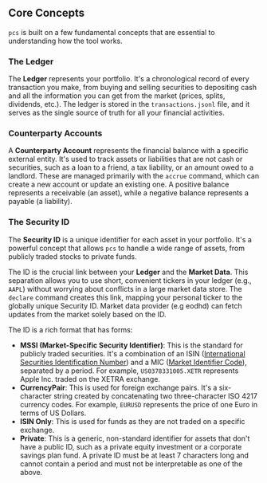 ## Core Concepts

`pcs` is built on a few fundamental concepts that are essential to understanding how the tool works.

### The Ledger

The **Ledger** represents your portfolio. It's a chronological record of every transaction you make, from buying and selling securities to depositing cash and all the information you can get from the market (prices, splits, dividends, etc.). The ledger is stored in the `transactions.jsonl` file, and it serves as the single source of truth for all your financial activities.

### Counterparty Accounts

A **Counterparty Account** represents the financial balance with a specific external entity. It's used to track assets or liabilities that are not cash or securities, such as a loan to a friend, a tax liability, or an amount owed to a landlord. These are managed primarily with the `accrue` command, which can create a new account or update an existing one. A positive balance represents a receivable (an asset), while a negative balance represents a payable (a liability).

### The Security ID

The **Security ID** is a unique identifier for each asset in your portfolio. It's a powerful concept that allows `pcs` to handle a wide range of assets, from publicly traded stocks to private funds.

The ID is the crucial link between your **Ledger** and the **Market Data**. This separation allows you to use short, convenient tickers in your ledger (e.g., `AAPL`) without worrying about conflicts in a large market data store. The `declare` command creates this link, mapping your personal ticker to the globally unique Security ID. Market data provider (e.g eodhd) can fetch updates from the market solely based on the ID.

The ID is a rich format that has forms:

* **MSSI (Market-Specific Security Identifier)**: This is the standard for publicly traded securities. It's a combination of an ISIN ([International Securities Identification Number](https://en.wikipedia.org/wiki/International_Securities_Identification_Number)) and a MIC ([Market Identifier Code](https://en.wikipedia.org/wiki/Market_Identifier_Code)), separated by a period. For example, `US0378331005.XETR` represents Apple Inc. traded on the XETRA exchange.
* **CurrencyPair**: This is used for foreign exchange pairs. It's a six-character string created by concatenating two three-character ISO 4217 currency codes. For example, `EURUSD` represents the price of one Euro in terms of US Dollars.
* **ISIN Only**: This is used for funds as they are not traded on a specific exchange.
* **Private**: This is a generic, non-standard identifier for assets that don't have a public ID, such as a private equity investment or a corporate savings plan fund. A private ID must be at least 7 characters long and cannot contain a period and must not be interpretable as one of the above.
